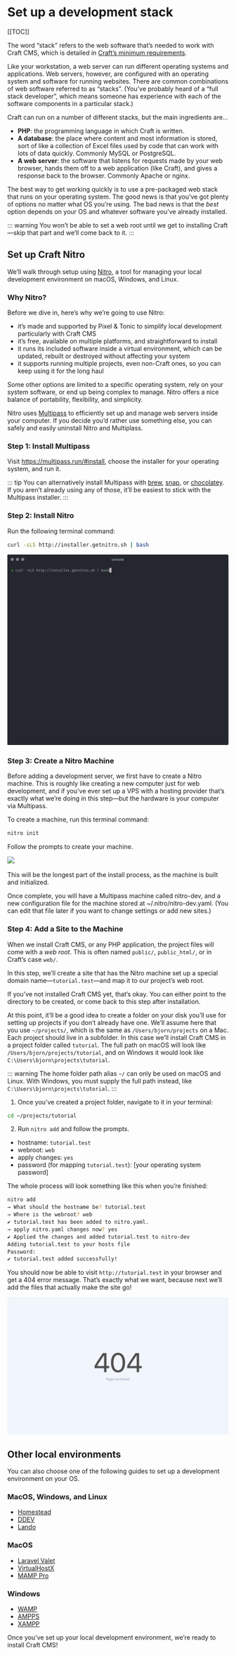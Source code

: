 # Set up a development stack

[[TOC]]

The word “stack” refers to the web software that’s needed to work with Craft CMS, which is detailed in [Craft’s minimum requirements](https://docs.craftcms.com/v3/requirements.html).

Like your workstation, a web server can run different operating systems and applications. Web servers, however, are configured with an operating system and software for running websites. There are common combinations of web software referred to as “stacks”. (You’ve probably heard of a “full stack developer”, which means someone has experience with each of the software components in a particular stack.)

Craft can run on a number of different stacks, but the main ingredients are...

- **PHP**: the programming language in which Craft is written.
- **A database**: the place where content and most information is stored, sort of like a collection of Excel files used by code that can work with lots of data quickly. Commonly MySQL or PostgreSQL.
- **A web server**: the software that listens for requests made by your web browser, hands them off to a web application (like Craft), and gives a response back to the browser. Commonly Apache or nginx.

The best way to get working quickly is to use a pre-packaged web stack that runs on your operating system. The good news is that you’ve got plenty of options no matter what OS you’re using. The bad news is that the _best_ option depends on your OS and whatever software you’ve already installed.

::: warning
You won’t be able to set a web root until we get to installing Craft—skip that part and we’ll come back to it.
:::

## Set up Craft Nitro

We’ll walk through setup using [Nitro](https://github.com/craftcms/nitro), a tool for managing your local development environment on macOS, Windows, and Linux.

### Why Nitro?

Before we dive in, here’s why we’re going to use Nitro:

- it’s made and supported by Pixel & Tonic to simplify local development particularly with Craft CMS
- it’s free, available on multiple platforms, and straightforward to install
- it runs its included software inside a virtual environment, which can be updated, rebuilt or destroyed without affecting your system
- it supports running multiple projects, even non-Craft ones, so you can keep using it for the long haul

Some other options are limited to a specific operating system, rely on your system software, or end up being complex to manage. Nitro offers a nice balance of portability, flexibility, and simplicity.

Nitro uses [Multipass](https://multipass.run/) to efficiently set up and manage web servers inside your computer. If you decide you’d rather use something else, you can safely and easily uninstall Nitro and Multiplass.

### Step 1: Install Multipass

Visit <https://multipass.run/#install>, choose the installer for your operating system, and run it.

::: tip
You can alternatively install Multipass with [brew](https://brew.sh/), [snap](https://snapcraft.io/), or [chocolatey](https://chocolatey.org/). If you aren’t already using any of those, it’ll be easiest to stick with the Multipass installer.
:::

### Step 2: Install Nitro

Run the following terminal command:

```sh
curl -sLS http://installer.getnitro.sh | bash
```

![](../../images/tutorial-nitro-install.gif)

### Step 3: Create a Nitro Machine

Before adding a development server, we first have to create a Nitro machine. This is roughly like creating a new computer just for web development, and if you’ve ever set up a VPS with a hosting provider that’s exactly what we’re doing in this step—but the hardware is your computer via Multipass.

To create a machine, run this terminal command:

```sh
nitro init
```

Follow the prompts to create your machine.

![](../../images/tutorial-nitro-init.gif)

This will be the longest part of the install process, as the machine is built and initialized.

Once complete, you will have a Multipass machine called nitro-dev, and a new configuration file for the machine stored at ~/.nitro/nitro-dev.yaml. (You can edit that file later if you want to change settings or add new sites.)

### Step 4: Add a Site to the Machine

When we install Craft CMS, or any PHP application, the project files will come with a _web root_. This is often named `public/`, `public_html/`, or in Craft’s case `web/`.

In this step, we’ll create a site that has the Nitro machine set up a special domain name—`tutorial.test`—and map it to our project’s web root.

If you’ve not installed Craft CMS yet, that’s okay. You can either point to the directory to be created, or come back to this step after installation.

At this point, it’ll be a good idea to create a folder on your disk you’ll use for setting up projects if you don’t already have one. We’ll assume here that you use `~/projects/`, which is the same as `/Users/bjorn/projects` on a Mac. Each project should live in a subfolder. In this case we’ll install Craft CMS in a project folder called `tutorial`. The full path on macOS will look like `/Users/bjorn/projects/tutorial`, and on Windows it would look like `C:\Users\bjorn\projects\tutorial`.

::: warning
The home folder path alias `~/` can only be used on macOS and Linux. With Windows, you must supply the full path instead, like `C:\Users\bjorn\projects\tutorial`.
:::

1. Once you’ve created a project folder, navigate to it in your terminal:

```sh
cd ~/projects/tutorial
```

2. Run `nitro add` and follow the prompts.

- hostname: `tutorial.test`
- webroot: `web`
- apply changes: `yes`
- password (for mapping `tutorial.test`): [your operating system password]

The whole process will look something like this when you’re finished:

```sh
nitro add
→ What should the hostname be? tutorial.test
→ Where is the webroot? web
✔ tutorial.test has been added to nitro.yaml.
→ apply nitro.yaml changes now? yes
✔ Applied the changes and added tutorial.test to nitro-dev
Adding tutorial.test to your hosts file
Password:
✔ tutorial.test added successfully!
```

You should now be able to visit `http://tutorial.test` in your browser and get a 404 error message. That’s exactly what we want, because next we’ll add the files that actually make the site go!

<BrowserShot url="https://tutorial.test" :link="false">
<img src="../../images/tutorial-nitro-404.png" alt="Screenshot of 404 error from the web server" />
</BrowserShot>

## Other local environments

You can also choose one of the following guides to set up a development environment on your OS.

### MacOS, Windows, and Linux

- [Homestead](https://laravel.com/docs/6.x/homestead)
- [DDEV](https://ddev.readthedocs.io/en/stable/)
- [Lando](https://lando.dev/)

### MacOS

- [Laravel Valet](https://laravel.com/docs/7.x/valet)
- [VirtualHostX](https://clickontyler.com/virtualhostx/)
- [MAMP Pro](https://www.mamp.info/en/mamp-pro/windows/)

### Windows

- [WAMP](http://www.wampserver.com/en/)
- [AMPPS](https://www.ampps.com/)
- [XAMPP](https://www.apachefriends.org/index.html)

Once you’ve set up your local development environment, we’re ready to install Craft CMS!
